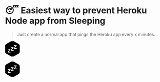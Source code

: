 # :sleeping: Easiest way to prevent Heroku Node app from Sleeping

> Just create a normal app that pings the Heroku app every x minutes.

![Imgae Caption](sleep.svg)

<img src="sleep.svg">
